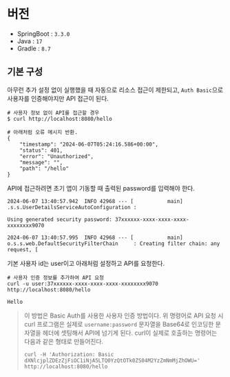# 버전
- SpringBoot : `3.3.0`
- Java : `17`
- Gradle : `8.7`

## 기본 구성
아무런 추가 설정 없이 실행했을 때 자동으로 리소스 접근이 제한되고, `Auth Basic`으로 사용자를 인증해야지만 API 접근이 된다.

```shell
# 사용자 정보 없이 API를 접근할 경우
$ curl http://localhost:8080/hello

# 아래처럼 오류 메시지 반환.
{
    "timestamp": "2024-06-07T05:24:16.586+00:00",
    "status": 401,
    "error": "Unauthorized",
    "message": "",
    "path": "/hello"
}
```

API에 접근하려면 초기 앱이 기동할 때 출력된 password를 입력해야 한다.

```shell
2024-06-07 13:40:57.942  INFO 42968 --- [           main] .s.s.UserDetailsServiceAutoConfiguration : 

Using generated security password: 37xxxxxx-xxxx-xxxx-xxxx-xxxxxxxx9070

2024-06-07 13:40:57.995  INFO 42968 --- [           main] o.s.s.web.DefaultSecurityFilterChain     : Creating filter chain: any request, [
```

기본 사용자 id는 user이고 아래처럼 설정하고 API를 요청한다.


```shell
# 사용자 인증 정보를 추가하여 API 요청
curl -u user:37xxxxxx-xxxx-xxxx-xxxx-xxxxxxxx9070 http://localhost:8080/hello

Hello
```

> 이 방법은 Basic Auth를 사용한 사용자 인증 방법이다.
> 위 명령어로 API 요청 시 curl 프로그램은 실제로 `username:password` 문자열을 Base64로 인코딩한 문자열을 헤더에 셋팅해서 API에 넘기게 된다.
> curl이 실제로 호출하는 명령어는 다음과 같은 형태로 만들어진다.
> 
> ```
> curl -H 'Authorization: Basic dXNlcjplZDEzZjFiOC1iNjA5LTQ0YzQtOTk0ZS04M2YzZmNmMjZhOWU=' http://localhost:8080/hello
> ```
> 
